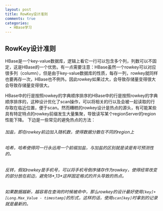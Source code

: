 ```yaml
---
layout: post
title: RowKey设计准则
comments: true
categories:
  - HBase学习
---
```

## RowKey设计准则
HBase是一个key-value数据库，逻辑上看它一行可以包含多个列，列数可以不固定，这是HBase的一个优势。有一点需要注意：HBase虽然一个rowkey可以对应很多列（column），但是由于key-value数据库的性质，每存一列，rowkey就同样也要再存一次，HBase也不例外。因此rowkey如果过大，会导致存储量变得很大会导致存储量变得很大。

HBase中的行是按照rowkey的字典顺序排序的HBase中的行是按照rowkey的字典顺序排序的，这种设计优化了scan操作，可以将相关的行以及会被一起读取的行存取在临近位置，便于scan。然而糟糕的rowkey设计是热点的源头，有可能某些具有特定特点的rowkey前缀发生大量集聚，导致读写某个regionServer的region性能下降。
下边是一些常见的避免热点的方法：
###### 加盐，即在rowkey前边加入随机数，使得数据分散在不同的region上
###### 哈希，哈希使得同一行永远用一个前缀加盐，与加盐的区别就是读是有可预测性的。
###### 反转，假如rowkey是手机号，可以将手机号倒序储存作为rowkey，使得经常改变的部分放在前边，避免18*,13*这样固定格式的开头导致的热点。
###### 如果数据越新，越容易在查询的时候被命中，那么rowkey的设计最好使用`[key]+[Long.Max_Value - timestamp]`的形式，这样的话，使用`scan[key]`时拿到的记录就是最新的。